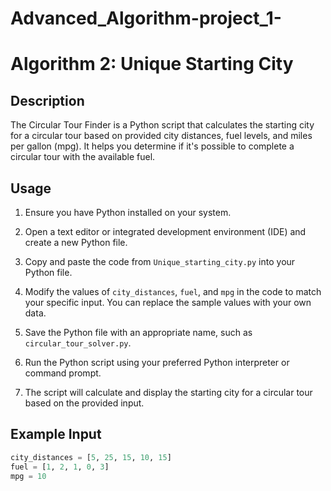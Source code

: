 # Advanced_Algorithm-project_1-
# Algorithm 2: Unique Starting City

## Description
The Circular Tour Finder is a Python script that calculates the starting city for a circular tour based on provided city distances, fuel levels, and miles per gallon (mpg). It helps you determine if it's possible to complete a circular tour with the available fuel.

## Usage
1. Ensure you have Python installed on your system.

2. Open a text editor or integrated development environment (IDE) and create a new Python file.

3. Copy and paste the code from `Unique_starting_city.py` into your Python file.

4. Modify the values of `city_distances`, `fuel`, and `mpg` in the code to match your specific input. You can replace the sample values with your own data.

5. Save the Python file with an appropriate name, such as `circular_tour_solver.py`.

6. Run the Python script using your preferred Python interpreter or command prompt.

7. The script will calculate and display the starting city for a circular tour based on the provided input.

## Example Input
```python
city_distances = [5, 25, 15, 10, 15]
fuel = [1, 2, 1, 0, 3]
mpg = 10

